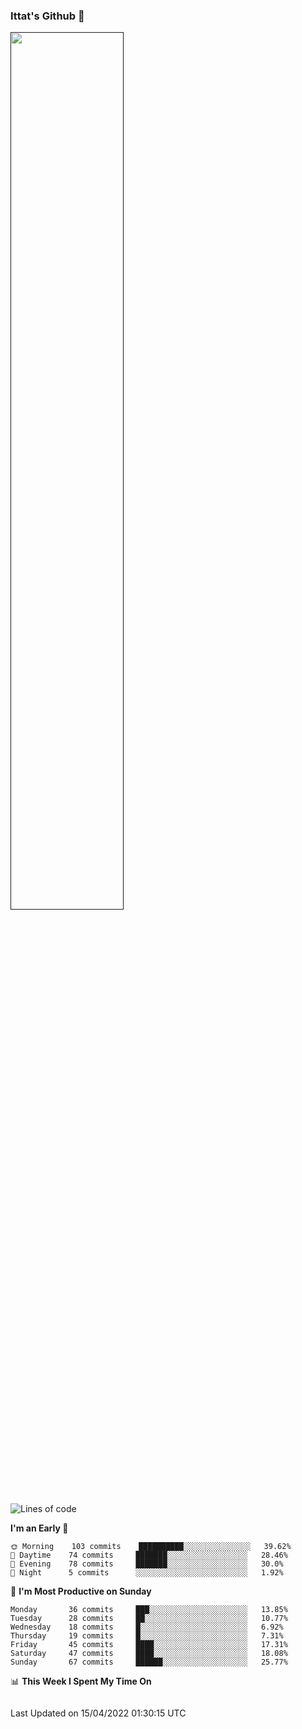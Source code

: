 ### Ittat's Github 👋

<a href="">
  <img align="center" src="https://github-readme-stats.vercel.app/api?username=ittat&hide_border=true&show_icons=true&count_private=true&theme=graywhite"  width="60%"/>
</a>


<!--START_SECTION:waka-->
![Lines of code](https://img.shields.io/badge/From%20Hello%20World%20I%27ve%20Written-557%20Thousand%20lines%20of%20code-blue)

**I'm an Early 🐤** 

```text
🌞 Morning    103 commits    ██████████░░░░░░░░░░░░░░░   39.62% 
🌆 Daytime    74 commits     ███████░░░░░░░░░░░░░░░░░░   28.46% 
🌃 Evening    78 commits     ███████░░░░░░░░░░░░░░░░░░   30.0% 
🌙 Night      5 commits      ░░░░░░░░░░░░░░░░░░░░░░░░░   1.92%

```
📅 **I'm Most Productive on Sunday** 

```text
Monday       36 commits     ███░░░░░░░░░░░░░░░░░░░░░░   13.85% 
Tuesday      28 commits     ██░░░░░░░░░░░░░░░░░░░░░░░   10.77% 
Wednesday    18 commits     █░░░░░░░░░░░░░░░░░░░░░░░░   6.92% 
Thursday     19 commits     █░░░░░░░░░░░░░░░░░░░░░░░░   7.31% 
Friday       45 commits     ████░░░░░░░░░░░░░░░░░░░░░   17.31% 
Saturday     47 commits     ████░░░░░░░░░░░░░░░░░░░░░   18.08% 
Sunday       67 commits     ██████░░░░░░░░░░░░░░░░░░░   25.77%

```


📊 **This Week I Spent My Time On** 

```text
```


 Last Updated on 15/04/2022 01:30:15 UTC
<!--END_SECTION:waka-->



<!--
**ittat/ittat** is a ✨ _special_ ✨ repository because its `README.md` (this file) appears on your GitHub profile.

Here are some ideas to get you started:

- 🔭 I’m currently working on ...
- 🌱 I’m currently learning ...
- 👯 I’m looking to collaborate on ...
- 🤔 I’m looking for help with ...
- 💬 Ask me about ...
- 📫 How to reach me: ...
- 😄 Pronouns: ...
- ⚡ Fun fact: ...

    technologies: {
        mobileApp: ["Android App"],
        frontEnd: {
            js: ["Vue", "Nuxt"],
            css: ["materialize", "vuetify", "bootstrap"]
        },
        backEnd: {
            js: ["node", "express", "SuiteScript"],
            python: ["flask"]
        },
        devOps: ["AWS", "Docker🐳", "Route53", "Nginx"],
        databases: ["mongo", "MySql", "sqlite"],
        misc: ["Firebase", "Socket.IO", "selenium", "open-cv", "php", "SuiteApp"]
    },
-->
